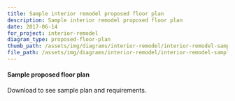 ```yaml
---
title: Sample interior remodel proposed floor plan
description: Sample interior remodel proposed floor plan
date: 2017-06-14
for_project: interior-remodel
diagram_type: proposed-floor-plan
thumb_path: /assets/img/diagrams/interior-remodel/interior-remodel-sample-proposed-floor-plan.png
file_path: /assets/img/diagrams/interior-remodel/interior-remodel-sample-proposed-floor-plan.pdf
---
```

#### Sample proposed floor plan
Download to see sample plan and requirements.
